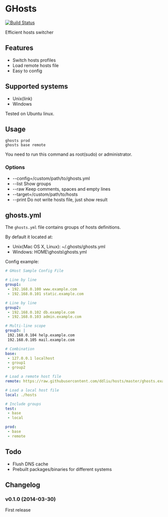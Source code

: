 # GHosts

[![Build Status](https://travis-ci.org/ddliu/ghosts.png)](https://travis-ci.org/ddliu/ghosts)

Efficient hosts switcher

## Features

- Switch hosts profiles
- Load remote hosts file
- Easy to config

## Supported systems

- Unix(link)
- Windows

Tested on Ubuntu linux.

## Usage

```
ghosts prod
ghosts base remote
```

You need to run this command as root(sudo) or administrator.

### Options

- --config=/custom/path/to/ghosts.yml
- --list Show groups
- --raw Keep comments, spaces and empty lines
- --target=/custom/path/to/hosts
- --print Do not write hosts file, just show result


## ghosts.yml

The `ghosts.yml` file contains groups of hosts definitions. 

By default it located at:

- Unix(Mac OS X, Linux): ~/.ghosts/ghosts.yml
- Windows: HOME\ghosts\ghosts.yml

Config example:

```yml
# GHost Sample Config File

# Line by line
group1:
 - 192.168.0.100 www.example.com
 - 192.168.0.101 static.example.com

# Line by line
group2:
 - 192.168.0.102 db.example.com
 - 192.168.0.103 admin.example.com

# Multi-line scope
group3: |
 192.168.0.104 help.example.com
 192.168.0.105 mail.example.com

# Combination
base:
 - 127.0.0.1 localhost
 - group1
 - group2

# Load a remote host file
remote: https://raw.githubusercontent.com/ddliu/hosts/master/ghosts.example.hosts

# Load a local host file
local: ./hosts

# Include groups
test:
 - base
 - local

prod:
 - base
 - remote
```

## Todo

- Flush DNS cache
- Prebuilt packages/binaries for different systems

## Changelog

### v0.1.0 (2014-03-30)

First release